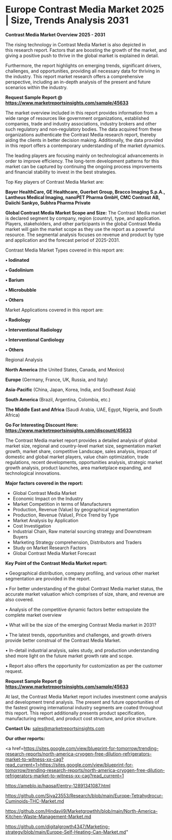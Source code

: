 # Europe Contrast Media Market 2025 | Size, Trends Analysis 2031

<Strong> Contrast Media Market Overview 2025 - 2031</strong>

The rising technology in Contrast Media Market is also depicted in this research report. Factors that are boosting the growth of the market, and giving a positive push to thrive in the global market is explained in detail.

Furthermore, the report highlights on emerging trends, significant drivers, challenges, and opportunities, providing all necessary data for thriving in the industry. This report market research offers a comprehensive perspective, including an in-depth analysis of the present and future scenarios within the industry.

<strong>Request Sample Report @ <a href=https://www.marketreportsinsights.com/sample/45633>https://www.marketreportsinsights.com/sample/45633</a></strong>

The market overview included in this report provides information from a wide range of resources like government organizations, established companies, trade and industry associations, industry brokers and other such regulatory and non-regulatory bodies. The data acquired from these organizations authenticate the Contrast Media research report, thereby aiding the clients in better decision making. Additionally, the data provided in this report offers a contemporary understanding of the market dynamics.

The leading players are focusing mainly on technological advancements in order to improve efficiency. The long-term development patterns for this market can be captured by continuing the ongoing process improvements and financial stability to invest in the best strategies.

Top Key players of Contrast Media Market are:

<strong>Bayer HealthCare, GE Healthcare, Guerbet Group, Bracco Imaging S.p.A., Lantheus Medical Imaging, nanoPET Pharma GmbH, CMC Contrast AB, Daiichi Sankyo, Subhra Pharma Private</strong>

<strong><b>Global Contrast Media Market Scope and Size:</b></strong>
The Contrast Media market is declared segment by company, region (country), type, and application. Players, stakeholders, and other participants in the global Contrast Media market will gain the market scope as they use the report as a powerful resource. The segmental analysis focuses on revenue and product by type and application and the forecast period of 2025-2031.

Contrast Media Market Types covered in this report are:

<strong>•  Iodinated

•  Gadolinium

•  Barium

•  Microbubble

•  Others</strong>

Market Applications covered in this report are:

<strong>•  Radiology

•  Interventional Radiology

•  Interventional Cardiology

•  Others</strong> 

Regional Analysis

<strong>North America</strong> (the United States, Canada, and Mexico)

<strong>Europe</strong> (Germany, France, UK, Russia, and Italy)

<strong>Asia-Pacific</strong> (China, Japan, Korea, India, and Southeast Asia)

<strong>South America</strong> (Brazil, Argentina, Colombia, etc.)

<strong>The Middle East and Africa</strong> (Saudi Arabia, UAE, Egypt, Nigeria, and South Africa)

<strong>Go For Interesting Discount Here: <a href=https://www.marketreportsinsights.com/discount/45633>https://www.marketreportsinsights.com/discount/45633</a></strong>

The Contrast Media market report provides a detailed analysis of global market size, regional and country-level market size, segmentation market growth, market share, competitive Landscape, sales analysis, impact of domestic and global market players, value chain optimization, trade regulations, recent developments, opportunities analysis, strategic market growth analysis, product launches, area marketplace expanding, and technological innovations.

<strong><b>Major factors covered in the report:</b></strong>
<ul>
  <li>Global Contrast Media Market </li>
  <li>Economic Impact on the Industry</li>
  <li>Market Competition in terms of Manufacturers</li>
  <li>Production, Revenue (Value) by geographical segmentation</li>
  <li>Production, Revenue (Value), Price Trend by Type</li>
  <li>Market Analysis by Application</li>
  <li>Cost Investigation</li>
  <li>Industrial Chain, Raw material sourcing strategy and Downstream Buyers</li>
  <li>Marketing Strategy comprehension, Distributors and Traders</li>
  <li>Study on Market Research Factors</li>
  <li>Global Contrast Media Market Forecast</li>
</ul>

<strong><b>Key Point of the Contrast Media Market report:</b></strong>

• Geographical distribution, company profiling, and various other market segmentation are provided in the report.

• For better understanding of the global Contrast Media market status, the accurate market valuation which comprises of size, share, and revenue are also covered.

• Analysis of the competitive dynamic factors better extrapolate the complete market overview

• What will be the size of the emerging Contrast Media market in 2031?

• The latest trends, opportunities and challenges, and growth drivers provide better construal of the Contrast Media Market.

• In-detail industrial analysis, sales study, and production understanding shed more light on the future market growth rate and scope.

• Report also offers the opportunity for customization as per the customer request.

<strong>Request Sample Report @ <a href=https://www.marketreportsinsights.com/sample/45633>https://www.marketreportsinsights.com/sample/45633</a></strong>

At last, the Contrast Media Market report includes investment come analysis and development trend analysis. The present and future opportunities of the fastest growing international industry segments are coated throughout this report. This report additionally presents product specification, manufacturing method, and product cost structure, and price structure.

<strong>Contact Us:</strong>
sales@marketreportsinsights.com

<strong>Our other reports:</strong>

<a href=https://sites.google.com/view/blueprint-for-tomorrow/trending-research-reports/north-america-cryogen-free-dilution-refrigerators-market-to-witness-xx-cag?read_current=1>https://sites.google.com/view/blueprint-for-tomorrow/trending-research-reports/north-america-cryogen-free-dilution-refrigerators-market-to-witness-xx-cag?read_current=1</a>

<a href=https://ameblo.jp/haqsaif/entry-12891341087.html>https://ameblo.jp/haqsaif/entry-12891341087.html</a>

<a href=https://github.com/Siya23553/Research/blob/main/Europe-Tetrahydrocur-Cuminoids-THC-Market.md>https://github.com/Siya23553/Research/blob/main/Europe-Tetrahydrocur-Cuminoids-THC-Market.md</a>

<a href=https://github.com/Hindavii9/Marketgrowthh/blob/main/North-America-Kitchen-Waste-Management-Market.md>https://github.com/Hindavii9/Marketgrowthh/blob/main/North-America-Kitchen-Waste-Management-Market.md</a>

<a href=https://github.com/digitalgrowth4347/Marketing-strategy/blob/main/Europe-Self-Heating-Can-Market.md>https://github.com/digitalgrowth4347/Marketing-strategy/blob/main/Europe-Self-Heating-Can-Market.md</a>"
